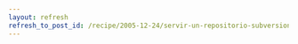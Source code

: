 ```yaml
---
layout: refresh
refresh_to_post_id: /recipe/2005-12-24/servir-un-repositorio-subversion-con-apache-2-0
---
```

